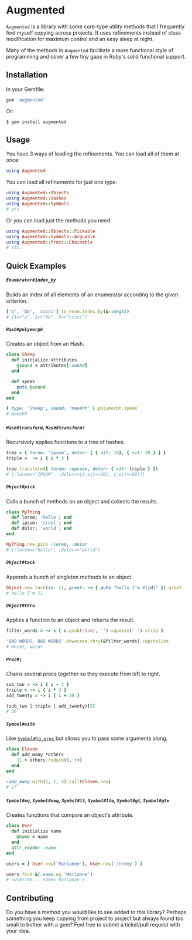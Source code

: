 # Augmented

`Augmented` is a library with some core-type utility methods that I frequently find myself copying across projects. It uses refinements instead of class modification for maximum control and an easy sleep at night. 

Many of the methods in `Augmented` facilitate a more functional style of programming and cover a few tiny gaps in Ruby's solid functional support.

## Installation

In your Gemfile:

```ruby
gem 'augmented'
```

Or:

    $ gem install augmented

## Usage

You have 3 ways of loading the refinements. You can load all of them at once:

```ruby
using Augmented
```

You can load all refinements for just one type:

```ruby
using Augmented::Objects
using Augmented::Hashes
using Augmented::Symbols
# etc.
```

Or you can load just the methods you need:

```ruby
using Augmented::Objects::Pickable
using Augmented::Symbols::Arguable
using Augmented::Procs::Chainable
# etc.
```

## Quick Examples

##### `Enumerator#index_by`

Builds an index of all elements of an enumerator according to the given criterion.

```ruby
['a', 'bb', 'ccccc'].to_enum.index_by(&:length)
# {1=>"a", 2=>"bb", 5=>"ccccc"}
```

##### `Hash#polymorph`

Creates an object from an Hash.

```ruby
class Sheep
  def initialize attributes
    @sound = attributes[:sound]
  end

  def speak
    puts @sound
  end
end

{ type: 'Sheep', sound: 'meeehh' }.polymorph.speak
# meeehh
```

##### `Hash#transform`, `Hash#transform!`

Recursively applies functions to a tree of hashes.

```ruby
tree = { lorem: 'ipsum', dolor: [ { sit: 10}, { sit: 20 } ] }
triple =  -> i { i * 3 }

tree.transform({ lorem: :upcase, dolor: { sit: triple } })
# {:lorem=>"IPSUM", :dolor=>[{:sit=>30}, {:sit=>60}]}
```

##### `Object#pick`

Calls a bunch of methods on an object and collects the results.

```ruby
class MyThing
  def lorem; 'hello'; end
  def ipsum; 'cruel'; end
  def dolor; 'world'; end
end

MyThing.new.pick :lorem, :dolor
# {:lorem=>"hello", :dolor=>"world"}
```

##### `Object#tack`

Appends a bunch of singleton methods to an object.

```ruby
Object.new.tack(id: 11, greet: -> { puts "hello I'm #{id}" }).greet
# hello I'm 11
```

##### `Object#thru`

Applies a function to an object and returns the result.

```ruby
filter_words = -> s { s.gsub(/bad/, '').squeeze(' ').strip }

'BAD WORDS, BAD WORDS'.downcase.thru(&filter_words).capitalize
# Words, words
```

##### `Proc#|`

Chains several procs together so they execute from left to right.

```ruby
sub_two = -> i { i - 2 }
triple = -> i { i * 3 }
add_twenty = -> i { i + 20 }

(sub_two | triple | add_twenty)[5]
# 29
```

##### `Symbol#with`

Like [`Symbol#to_proc`](http://ruby-doc.org/core-2.3.0/Symbol.html#method-i-to_proc) but allows you to pass some arguments along.

```ruby
class Eleven
  def add_many *others
    11 + others.reduce(0, :+)
  end
end

:add_many.with(1, 2, 3).call(Eleven.new)
# 17
```

##### `Symbol#eq`, `Symbol#neq`, `Symbol#lt`, `Symbol#lte`, `Symbol#gt`, `Symbol#gte`

Creates functions that compare an object's attribute.

```ruby
class User
  def initialize name
    @name = name
  end
  attr_reader :name
end

users = [ User.new('Marianne'), User.new('Jeremy') ]

users.find &(:name.eq 'Marianne')
# <User:0x... name='Marianne'>
```

## Contributing

Do you have a method you would like to see added to this library? Perhaps something you keep copying from project to project but always found too small to bother with a gem? Feel free to submit a ticket/pull request with your idea.
